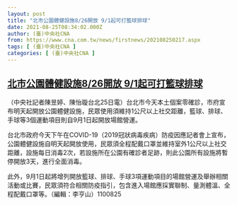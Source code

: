 ```yaml
---
layout: post
title: "北市公園體健設施8/26開放 9/1起可打籃球排球"
date: 2021-08-25T08:34:02.000Z
author: (臺)中央社CNA
from: https://www.cna.com.tw/news/firstnews/202108250217.aspx
tags: [ (臺)中央社CNA ]
categories: [ (臺)中央社CNA ]
---
```

<!--1629880442000-->
[北市公園體健設施8/26開放 9/1起可打籃球排球](https://www.cna.com.tw/news/firstnews/202108250217.aspx)
------

<div>
<div></div><div class="paragraph"><p>（中央社記者陳昱婷、陳怡璇台北25日電）台北市今天本土個案零確診，市府宣布明天起開放公園體健設施，民眾使用須維持1公尺以上社交距離，籃球、排球、手球等3個運動項目則自9月1日起開放場館營運。</p><p>台北市政府今天下午在COVID-19（2019冠狀病毒疾病）防疫因應記者會上宣布，公園體健設施自明天起開放使用，民眾須全程配戴口罩並維持室外1公尺以上社交距離，設施每日消毒2次，若設施所在公園有確診者足跡，則此公園所有設施將暫停開放3天，進行全面消毒。</p><p>此外，9月1日起將增列開放籃球、排球、手球3項運動項目的場館營運及舉辦相關活動或比賽，民眾須符合相關防疫指引，包含進入場館應採實聯制、量測體溫、全程配戴口罩等。（編輯：李亨山）1100825</p></div>
</div>

